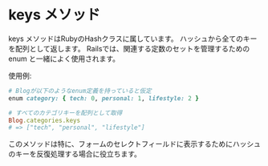 # keys メソッド

keys メソッドはRubyのHashクラスに属しています。
ハッシュから全てのキーを配列として返します。
Railsでは、関連する定数のセットを管理するための enum と一緒によく使用されます。

使用例:

```ruby
# Blogが以下のようなenum定義を持っていると仮定
enum category: { tech: 0, personal: 1, lifestyle: 2 }
```

```ruby
# すべてのカテゴリキーを配列として取得
Blog.categories.keys
# => ["tech", "personal", "lifestyle"]
```

このメソッドは特に、フォームのセレクトフィールドに表示するためにハッシュのキーを反復処理する場合に役立ちます。
